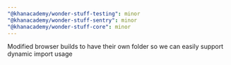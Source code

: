 ```yaml
---
"@khanacademy/wonder-stuff-testing": minor
"@khanacademy/wonder-stuff-sentry": minor
"@khanacademy/wonder-stuff-core": minor
---
```


Modified browser builds to have their own folder so we can easily support dynamic import usage
